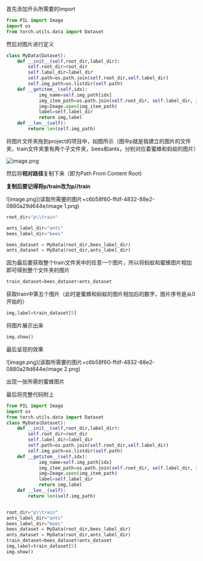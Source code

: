 首先添加开头所需要的import

```Python
from PIL import Image
import os
from torch.utils.data import Dataset
```

然后对图片进行定义

```Python
class MyData(Dataset):
    def __init__(self,root_dir,label_dir):
        self.root_dir=root_dir
        self.label_dir=label_dir
        self.path=os.path.join(self.root_dir,self.label_dir)
        self.img_path=os.listdir(self.path)
    def __getitem__(self,idx):
            img_name=self.img_path[idx]
            img_item_path=os.path.join(self.root_dir, self.label_dir, img_name)
            img=Image.open(img_item_path)
            label=self.label_dir
            return img,label
    def __len__(self):
        return len(self.img_path)
```

将图片文件夹拖到project的项目中，如图所示（图中p就是我建立的图片的文件夹，train文件夹里有两个子文件夹，bees和ants，分别对应着蜜蜂和蚂蚁的图片）

![image.png](读取所需要的图片+c6b58f60-ffdf-4832-88e2-0880a29d644e/image.png)

然后将**相对路径**复制下来（即为Path From Content Root)

**复制后要记得将p/train改为p//train**

![image.png](读取所需要的图片+c6b58f60-ffdf-4832-88e2-0880a29d644e/image 1.png)

```Python
root_dir="p\\train"
```

```Python
ants_label_dir="ants"
bees_label_dir="bees"
```

```Python
bees_dataset = MyData(root_dir,bees_label_dir)
ants_dataset = MyData(root_dir,ants_label_dir)
```

因为最后要获取整个train文件夹中的任意一个图片，所以将蚂蚁和蜜蜂图片相加即可得到整个文件夹的图片

```Python
train_dataset=bees_dataset+ants_dataset
```

获取train中第五个图片（此时是蜜蜂和蚂蚁的图片相加后的数字，图片序号是从0开始的）

```Python
img,label=train_dataset[5]
```

将图片展示出来

```Python
img.show()
```

最后呈现的效果

![image.png](读取所需要的图片+c6b58f60-ffdf-4832-88e2-0880a29d644e/image 2.png)

出现一张所需的蜜蜂图片









最后将完整代码附上

```Python
from PIL import Image
import os
from torch.utils.data import Dataset
class MyData(Dataset):
    def __init__(self,root_dir,label_dir):
        self.root_dir=root_dir
        self.label_dir=label_dir
        self.path=os.path.join(self.root_dir,self.label_dir)
        self.img_path=os.listdir(self.path)
    def __getitem__(self,idx):
            img_name=self.img_path[idx]
            img_item_path=os.path.join(self.root_dir, self.label_dir, img_name)
            img=Image.open(img_item_path)
            label=self.label_dir
            return img,label
    def __len__(self):
        return len(self.img_path)


root_dir="p\\train"
ants_label_dir="ants"
bees_label_dir="bees"
bees_dataset = MyData(root_dir,bees_label_dir)
ants_dataset = MyData(root_dir,ants_label_dir)
train_dataset=bees_dataset+ants_dataset
img,label=train_dataset[5]
img.show()
```

